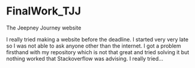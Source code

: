 # FinalWork_TJJ
The Jeepney Journey website

I really tried making a website before the deadline. I started very very late so I was not able to ask anyone other than the internet.
I got a problem firsthand with my repository which is not that great and tried solving it but nothing worked that Stackoverflow was advising.
I really tried...
